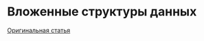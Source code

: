 # Вложенные структуры данных
[Оригинальная статья](https://clickhouse.tech/docs/ru/data_types/nested_data_structures/) <!--hide-->
